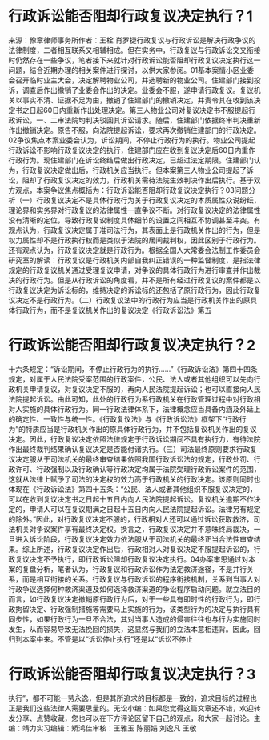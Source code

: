 # 行政诉讼能否阻却行政复议决定执行？1

来源：豫章律师事务所作者：王栓 肖罗捷行政复议与行政诉讼是解决行政争议的法律制度，二者相互联系又相辅相成。但在实务中，行政复议与行政诉讼交叉衔接时仍然存在一些争议，笔者接下来就针对行政诉讼能否阻却行政复议决定执行这一问题，结合近期办理的相关案件进行探讨，以供大家参阅。01基本案情小区业委会召开临时业主大会，决定解聘物业公司，并选聘新的物业公司。住建部门接到投诉，调查后作出撤销了业委会作出的决定。业委会不服，遂申请行政复议。复议机关以事实不清、证据不足为由，撤销了住建部门的撤销决定，并责令其在收到该决定书之日起60日内重新作出处理决定。第三人物业公司对复议决定书不服提起行政诉讼，一、二审法院均判决驳回其诉讼请求。随后，住建部门依据终审判决重新作出撤销决定。原告不服，向法院提起诉讼，要求再次撤销住建部门的行政决定。02争议焦点本案业委会认为，诉讼期间，不停止行政行为的执行。物业公司提起行政诉讼不影响行政复议决定的执行，住建部门应在收到复议决定后60日内重作行政行为。现住建部门在诉讼终结后做出行政决定，已超过法定期限。住建部门认为，行政复议决定做出后，行政机关应当执行。但本案第三人物业公司提起了诉讼，阻却了行政复议决定的效力，行政机关需待法院生效判决作出后执行。基于双方观点，本案争议焦点概括为：行政诉讼能否阻却行政复议决定执行？03问题分析（一）行政复议决定不是具体行政行为关于行政复议决定的本质属性众说纷纭，理论界和实务界对行政复议的法律属性一直争议不断。对行政复议决定的法律属性没有清晰的定位，导致行政复议制度具体细节的设置之间相互不协调甚至冲突。有观点认为，行政复议决定属于准司法行为，其表面上是行政机关作出的行为，但是权力属性却不是行政执行权而是类似于法院的居间裁判权，因此区别于行政行为。还有观点认为，行政复议决定就是行政行为。根据全国人大常委会法制工作委员会研究室的解读：行政复议是行政机关内部自我纠正错误的一种监督制度，是指法律规定的行政复议机关通过受理复议申请，对争议的具体行政行为进行审查并作出裁决的行政行为。但是从行政诉讼的角度看，并不是所有经过行政复议的案件都是以行政复议决定为诉讼标的，维持决定的诉讼标的还包括了原行政行为，因此行政复议决定不是行政行为。（二）行政复议法中的行政行为应当是行政机关作出的原具体行政行为，而不是复议机关作出的复议决定《行政诉讼法》第五

# 行政诉讼能否阻却行政复议决定执行？2

十六条规定：“诉讼期间，不停止行政行为的执行……”《行政诉讼法》第四十四条规定，对属于人民法院受案范围的行政案件，公民、法人或者其他组织可以先向行政机关申请复议，对复议决定不服的，再向人民法院提起诉讼；也可以直接向人民法院提起诉讼。由此可知，此处的行政行为系行政机关在行政管理过程中对行政相对人实施的具体行政行为。同一行政法律体系下，法律概念应当具备内涵及外延上的确定性、一致性与统一性。《行政复议法》与《行政诉讼法》框架下“行政行为”的特质应当是行政机关作出的原具体行政行为，并不包括复议机关作出的复议决定。因此，行政复议决定依照法律规定于行政诉讼期间不具有执行力，有待法院作出最终裁判结果确认复议决定是否能付诸执行。（三）司法最终原则要求行政复议决定服从于司法机关的最终审查结果依照我国行政诉讼法的规定，行政处罚、行政许可、行政强制以及行政确认等行政决定均属于法院受理行政诉讼案件的范围，这就从法律上赋予了司法的决定权的效力高于行政机关的行政决定。该原则同时也体现在《行政诉讼法》第四十五条：“公民、法人或者其他组织不服复议决定的，可以在收到复议决定书之日起十五日内向人民法院提起诉讼。复议机关逾期不作决定的，申请人可以在复议期满之日起十五日内向人民法院提起诉讼。法律另有规定的除外。”因此，对行政复议决定不服的，行政相对人还可以通过诉讼获取救济，司法机关对争议案件享有最终决定权。换言之，行政复议决定并不意味终局裁决，一旦进入诉讼阶段，行政复议决定效力依法服从于司法机关的最终正当合法性审查结果。综上所述，行政复议决定作出后，行政相对人对复议决定不服提起诉讼的，行政复议决定不予执行，即行政诉讼阻却行政复议决定执行。04办案审思通过对本案的复盘分析，笔者认为，行政复议和行政诉讼作为法定救济途径，不是并行关系，而是相互衔接的关系。行政复议与行政诉讼的程序衔接机制，关系到当事人对行政争议选择何种救济渠道及如何选择救济渠道的争讼程序启动问题。就立法目的而言，如行政复议决定撤销原行政行为后，对于一些具有即时性的行政行为，即行政拘留决定、行政强制措施等需要马上实施的行为，该类型行为的决定与执行具有同步性，如果行政行为一旦不合法，其对当事人造成的侵害往往也与行为实施同时发生，从而容易导致无法挽回的损失，这显然与我们的立法本意相违背。因此，回归到本案中来。不管是以“诉讼停止执行”还是以“诉讼不停止

# 行政诉讼能否阻却行政复议决定执行？3

执行”，都不可能一劳永逸，但是其所追求的目标都是一致的，追求目标的过程也正是我们这些法律人需要思量的。无讼小编：如果您觉得这篇文章还不错，欢迎转发分享、点赞收藏，您也可以在下方评论区留下自己的观点，和大家一起讨论。主编：靖力实习编辑：矫鸿佳审核：王雅玉 陈丽娟 刘逸凡 王敬

